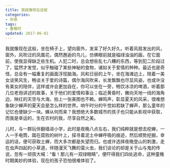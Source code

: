 ```yaml
---
title: 我就像现在这般
categories:
- 杂感
tags:
- 童稚时
updated: 2017-06-02 
---
```


​	我就像现在这般，坐在椅子上，望向窗外，发呆了好久好久。听着风扇发出的风，窗外，风吹过的凤凰花，偶然邂逅的鸟儿，仿佛眼前就是幅绿油油的画，在它面前，使我显得缺乏些生机。
​	人犯二时，总会想些乱七八糟的东西，等到犯二阶段过了，猛然才发觉，似乎触碰了某些神秘的食物，诸如关于爱情的种种。最近也是奇怪，总会有一幅重复的画面浮现脑海。风和日丽的上午，坐在海滩边上，陪着一美女谈笑风生，畅谈关于爱的诗篇，偶尔海风吹来，长发飘飘也尽显风姿。也或许没有美女的陪伴，这样或许会更加自在，你可以坐在一旁，畅饮冰凉的啤酒，听着那几位老炮讲述的故事，关于他们的爱情和事业；临近黄昏时，撇向天地一线的海角边，映红的天空与大海，拍上一张美图也不赖。
​	蝉鸣声，彰显夏天的风采，很难想象缺少蝉声的夏天会是怎么样的世界。响午时分的午觉如若缺了蝉声，那么童年的记忆也便缺少一块。蝉从何而来？我想绝大多数城市的孩子也只能从影视中获取，而我是幸运的，生在农村的我，尽享自然之美。

​	儿时，与一群玩伴翻墙进小学，此时是夜晚八点左右，我们纯粹就是想去挖蝉，一人一手电筒，踏在腐败的树叶上，探寻着泥土中蝉呼吸的痕迹，然后顺势挖掘，幸运的话，便可获取土蝉，而大多次都是失望而归。也或许选择夜晚登山的刺激，走在虫声四起的小草道，伴随漫天飞舞的萤火虫，我们谈论的却是关于山与鬼的传说，忽有一顽孩大喊：“看！那儿有一双绿眼睛”，便吓得我们四处逃命，这种童稚时期美妙的体验，现在的孩子恐怕很难体验了。